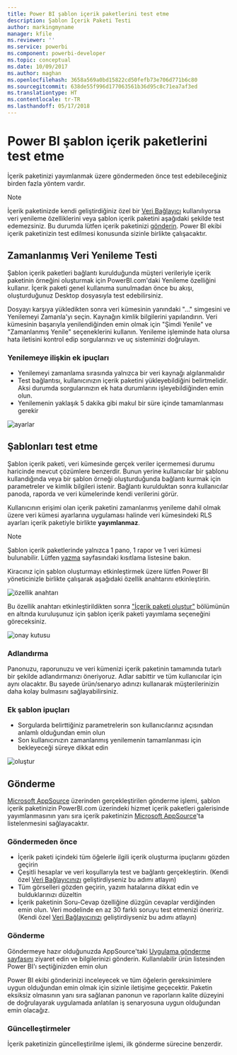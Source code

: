 ```yaml
---
title: Power BI şablon içerik paketlerini test etme
description: Şablon İçerik Paketi Testi
author: markingmyname
manager: kfile
ms.reviewer: ''
ms.service: powerbi
ms.component: powerbi-developer
ms.topic: conceptual
ms.date: 10/09/2017
ms.author: maghan
ms.openlocfilehash: 3658a569a0bd15822cd50fefb73e706d771b6c80
ms.sourcegitcommit: 638de55f996d177063561b36d95c8c71ea7af3ed
ms.translationtype: HT
ms.contentlocale: tr-TR
ms.lasthandoff: 05/17/2018
---
```

# <a name="testing-template-content-packs-for-power-bi"></a>Power BI şablon içerik paketlerini test etme
İçerik paketinizi yayımlanmak üzere göndermeden önce test edebileceğiniz birden fazla yöntem vardır.  

> [!NOTE]
> İçerik paketinizde kendi geliştirdiğiniz özel bir [Veri Bağlayıcı](https://aka.ms/DataConnectors) kullanılıyorsa veri yenileme özelliklerini veya şablon içerik paketini aşağıdaki şekilde test edemezsiniz. Bu durumda lütfen içerik paketinizi [gönderin](#submission). Power BI ekibi içerik paketinizin test edilmesi konusunda sizinle birlikte çalışacaktır.
> 
> 

## <a name="testing-scheduled-data-refresh"></a>Zamanlanmış Veri Yenileme Testi
Şablon içerik paketleri bağlantı kurulduğunda müşteri verileriyle içerik paketinin örneğini oluşturmak için PowerBI.com'daki Yenileme özelliğini kullanır. İçerik paketi genel kullanıma sunulmadan önce bu akışı, oluşturduğunuz Desktop dosyasıyla test edebilirsiniz.

Dosyayı karşıya yükledikten sonra veri kümesinin yanındaki "…" simgesini ve Yenilemeyi Zamanla'yı seçin. Kaynağın kimlik bilgilerini yapılandırın. Veri kümesinin başarıyla yenilendiğinden emin olmak için "Şimdi Yenile" ve "Zamanlanmış Yenile" seçeneklerini kullanın. Yenileme işleminde hata olursa hata iletisini kontrol edip sorgularınızı ve uç sisteminizi doğrulayın.

### <a name="additional-refresh-tips"></a>Yenilemeye ilişkin ek ipuçları
* Yenilemeyi zamanlama sırasında yalnızca bir veri kaynağı algılanmalıdır  
* Test bağlantısı, kullanıcınızın içerik paketini yükleyebildiğini belirtmelidir. Aksi durumda sorgularınızın ek hata durumlarını işleyebildiğinden emin olun.  
* Yenilemenin yaklaşık 5 dakika gibi makul bir süre içinde tamamlanması gerekir  

![ayarlar](media/template-content-pack-testing/scheduledrefresh.png)

<a name="templates"></a>

## <a name="testing-templates"></a>Şablonları test etme
Şablon içerik paketi, veri kümesinde gerçek veriler içermemesi durumu haricinde mevcut çözümlere benzerdir. Bunun yerine kullanıcılar bir şablonu kullandığında veya bir şablon örneği oluşturduğunda bağlantı kurmak için parametreler ve kimlik bilgileri istenir. Bağlantı kurulduktan sonra kullanıcılar panoda, raporda ve veri kümelerinde kendi verilerini görür. 

Kullanıcının erişimi olan içerik paketini zamanlanmış yenileme dahil olmak üzere veri kümesi ayarlarına uygulaması halinde veri kümesindeki RLS ayarları içerik paketiyle birlikte **yayımlanmaz**.  

> [!NOTE]
> Şablon içerik paketlerinde yalnızca 1 pano, 1 rapor ve 1 veri kümesi bulunabilir. Lütfen [yazma](template-content-pack-authoring.md#restrictions) sayfasındaki kısıtlama listesine bakın. 
> 
> 

Kiracınız için şablon oluşturmayı etkinleştirmek üzere lütfen Power BI yöneticinizle birlikte çalışarak aşağıdaki özellik anahtarını etkinleştirin. 

![özellik anahtarı](media/template-content-pack-testing/featureswitch.png)

Bu özellik anahtarı etkinleştirildikten sonra ["İçerik paketi oluştur"](https://app.powerbi.com/groups/me/publish-content/) bölümünün en altında kuruluşunuz için şablon içerik paketi yayımlama seçeneğini göreceksiniz. 

![onay kutusu](media/template-content-pack-testing/checkbox.png)

### <a name="naming"></a>Adlandırma
Panonuzu, raporunuzu ve veri kümenizi içerik paketinin tamamında tutarlı bir şekilde adlandırmanızı öneriyoruz. Adlar sabittir ve tüm kullanıcılar için aynı olacaktır. Bu sayede ürün/senaryo adınızı kullanarak müşterilerinizin daha kolay bulmasını sağlayabilirsiniz.

### <a name="additional-template-tips"></a>Ek şablon ipuçları
* Sorgularda belirttiğiniz parametrelerin son kullanıcılarınız açısından anlamlı olduğundan emin olun
* Son kullanıcınızın zamanlanmış yenilemenin tamamlanması için bekleyeceği süreye dikkat edin

![oluştur](media/template-content-pack-testing/createtemplate.png)

<a name="submission"></a>

## <a name="submission"></a>Gönderme
[Microsoft AppSource](https://appsource.microsoft.com/en-us/partners/list-an-app) üzerinden gerçekleştirilen gönderme işlemi, şablon içerik paketinizin PowerBI.com üzerindeki hizmet içerik paketleri galerisinde yayımlanmasının yanı sıra içerik paketinizin [Microsoft AppSource](http://appsource.microsoft.com)'ta listelenmesini sağlayacaktır.

### <a name="before-submission"></a>Göndermeden önce
* İçerik paketi içindeki tüm öğelerle ilgili içerik oluşturma ipuçlarını gözden geçirin
* Çeşitli hesaplar ve veri koşullarıyla test ve bağlantı gerçekleştirin. (Kendi özel [Veri Bağlayıcınızı](https://aka.ms/DataConnectors) geliştirdiyseniz bu adımı atlayın)
* Tüm görselleri gözden geçirin, yazım hatalarına dikkat edin ve bulduklarınızı düzeltin
* İçerik paketinin Soru-Cevap özelliğine düzgün cevaplar verdiğinden emin olun. Veri modelinde en az 30 farklı soruyu test etmenizi öneririz. (Kendi özel [Veri Bağlayıcınızı](https://aka.ms/DataConnectors) geliştirdiyseniz bu adımı atlayın)

### <a name="submission"></a>Gönderme
Göndermeye hazır olduğunuzda AppSource'taki [Uygulama gönderme sayfasını](https://appsource.microsoft.com/en-us/partners/list-an-app) ziyaret edin ve bilgilerinizi gönderin. Kullanılabilir ürün listesinden Power BI'ı seçtiğinizden emin olun

Power BI ekibi gönderinizi inceleyecek ve tüm öğelerin gereksinimlere uygun olduğundan emin olmak için sizinle iletişime geçecektir. Paketin eksiksiz olmasının yanı sıra sağlanan panonun ve raporların kalite düzeyini de doğrulayarak uygulamada anlatılan iş senaryosuna uygun olduğundan emin olacağız.

### <a name="updates"></a>Güncelleştirmeler
İçerik paketinizin güncelleştirilme işlemi, ilk gönderme sürecine benzerdir. 

